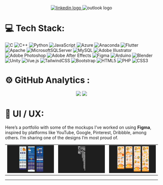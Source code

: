 
<div align="center">
  <!-- <img height="150" src="https://placehold.co/600x400"  />
 -->
</div>

###

<div align="center">
   <a href="https://mx.linkedin.com/in/ana-uzi-lopez-ponce-566b12328" target="_blank">
     <img src="https://img.shields.io/static/v1?message=LinkedIn&logo=linkedin&label=&color=0077B5&logoColor=white&labelColor=&style=for-the-badge" height="35" alt="linkedin logo" /> 
  </a>
  <img src="https://img.shields.io/static/v1?message=Outlook&logo=microsoft-outlook&label=&color=0078D4&logoColor=white&labelColor=&style=for-the-badge" height="35" alt="outlook logo" />
</div>



###

# 💻 Tech Stack:
![C](https://img.shields.io/badge/c-%2300599C.svg?style=for-the-badge&logo=c&logoColor=white) ![C++](https://img.shields.io/badge/c++-%2300599C.svg?style=for-the-badge&logo=c%2B%2B&logoColor=white) ![Python](https://img.shields.io/badge/python-3670A0?style=for-the-badge&logo=python&logoColor=ffdd54) ![JavaScript](https://img.shields.io/badge/javascript-%23323330.svg?style=for-the-badge&logo=javascript&logoColor=%23F7DF1E) ![Azure](https://img.shields.io/badge/azure-%230072C6.svg?style=for-the-badge&logo=microsoftazure&logoColor=white) ![Anaconda](https://img.shields.io/badge/Anaconda-%2344A833.svg?style=for-the-badge&logo=anaconda&logoColor=white) ![Flutter](https://img.shields.io/badge/Flutter-%2302569B.svg?style=for-the-badge&logo=Flutter&logoColor=white) ![Apache](https://img.shields.io/badge/apache-%23D42029.svg?style=for-the-badge&logo=apache&logoColor=white) ![MicrosoftSQLServer](https://img.shields.io/badge/Microsoft%20SQL%20Server-CC2927?style=for-the-badge&logo=microsoft%20sql%20server&logoColor=white) ![MySQL](https://img.shields.io/badge/mysql-4479A1.svg?style=for-the-badge&logo=mysql&logoColor=white) ![Adobe Illustrator](https://img.shields.io/badge/adobe%20illustrator-%23FF9A00.svg?style=for-the-badge&logo=adobe%20illustrator&logoColor=white) ![Adobe Photoshop](https://img.shields.io/badge/adobe%20photoshop-%2331A8FF.svg?style=for-the-badge&logo=adobe%20photoshop&logoColor=white) ![Adobe After Effects](https://img.shields.io/badge/Adobe%20After%20Effects-9999FF.svg?style=for-the-badge&logo=Adobe%20After%20Effects&logoColor=white) ![Figma](https://img.shields.io/badge/figma-%23F24E1E.svg?style=for-the-badge&logo=figma&logoColor=white) ![Arduino](https://img.shields.io/badge/-Arduino-00979D?style=for-the-badge&logo=Arduino&logoColor=white) ![Blender](https://img.shields.io/badge/blender-%23F5792A.svg?style=for-the-badge&logo=blender&logoColor=white) ![Unity](https://img.shields.io/badge/unity-%23000000.svg?style=for-the-badge&logo=unity&logoColor=white) ![Vue.js](https://img.shields.io/badge/vue.js-%2335495e.svg?style=for-the-badge&logo=vuedotjs&logoColor=%234FC08D) ![TailwindCSS](https://img.shields.io/badge/tailwindcss-%2338B2AC.svg?style=for-the-badge&logo=tailwind-css&logoColor=white) ![Bootstrap](https://img.shields.io/badge/bootstrap-%238511FA.svg?style=for-the-badge&logo=bootstrap&logoColor=white) ![HTML5](https://img.shields.io/badge/html5-%23E34F26.svg?style=for-the-badge&logo=html5&logoColor=white) ![PHP](https://img.shields.io/badge/php-%23777BB4.svg?style=for-the-badge&logo=php&logoColor=white) ![CSS3](https://img.shields.io/badge/css3-%231572B6.svg?style=for-the-badge&logo=css3&logoColor=white)

###

#  ⚙️ GitHub Analytics :

<div align="center">
  <img  src="https://github-readme-stats-eight-theta.vercel.app/api?username=UziLopez&show_icons=true&theme=algolia&include_all_commits=true&count_private=true" height="150" />
  <img  src="https://github-readme-stats-eight-theta.vercel.app/api/top-langs/?username=UziLopez&layout=compact&langs_count=8&theme=algolia&card_width=300" height="150" />
</div>


###

# 🎨 UI / UX:
                                                         


Here’s a portfolio with some of the mockups I've worked on using <strong>Figma</strong>, inspired by platforms like YouTube, Google, Pinterest, Dribbble, among others.  I’m sharing one of the designs I’m most proud of. 

<table>
  <tr>
    <td>
      <a href="https://www.figma.com/design/XIv4egLvfCDwsY5sbbwuPu/IGNITECH?node-id=0-1&t=r3AafazVRhQjZ0o1-1" target="_blank">
        <img src="Figma-1.png" alt="Figma 1">
      </a>
    </td>
    <td>
      <a href="https://www.figma.com/design/dQAdzfMdagfNJMZ72SAzyv/Restaurant?node-id=0-1&t=0SbNJErlVnB004HV-1" target="_blank">
        <img src="Figma-2.png" alt="Figma 2">
      </a>
    </td>
    <td>
      <a href="https://www.figma.com/design/SDhyka9C1U87ejSGEOEA6h/VALLAX?t=0SbNJErlVnB004HV-1" target="_blank">
        <img src="Figma-3.png" alt="Figma 3">
      </a>
    </td>
  </tr>
</table>









---



